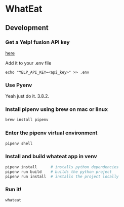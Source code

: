 # WhatEat

## Development

### Get a Yelp! fusion API key

[here](https://www.yelp.com/fusion)

Add it to your .env file

```
echo "YELP_API_KEY=<api_key>" >> .env
```


### Use Pyenv

Yeah just do it. 3.8.2.

### Install pipenv using brew on mac or linux
```bash
brew install pipenv
```

### Enter the pipenv virtual environment
```bash
pipenv shell
```

### Install and build whateat app in venv
```bash
pipenv install      # installs python dependencies
pipenv run build    # builds the python project
pipenv run install  # installs the project locally
```

### Run it!
```bash
whateat
```